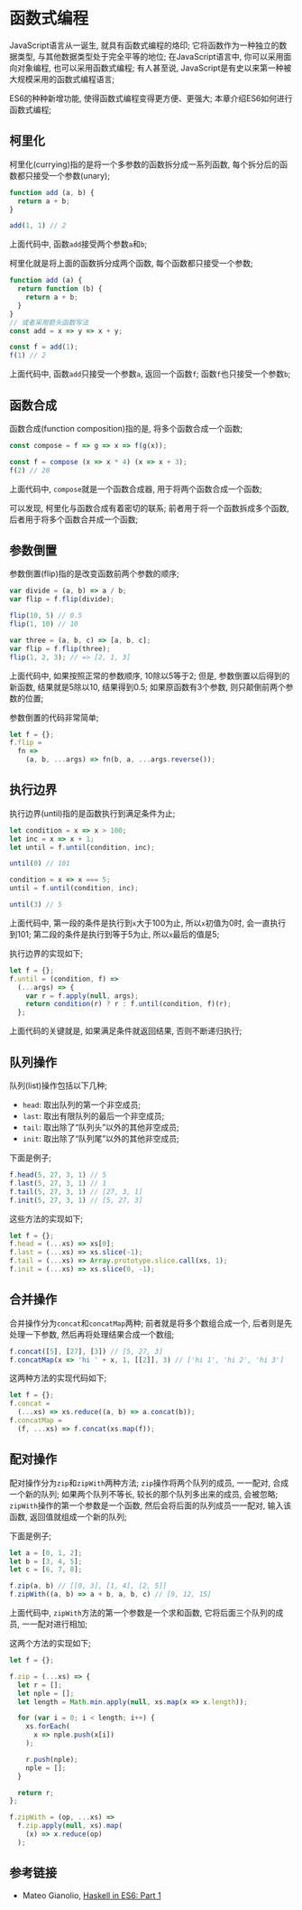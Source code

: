 # 函数式编程

JavaScript语言从一诞生, 就具有函数式编程的烙印; 它将函数作为一种独立的数据类型, 与其他数据类型处于完全平等的地位; 在JavaScript语言中, 你可以采用面向对象编程, 也可以采用函数式编程; 有人甚至说, JavaScript是有史以来第一种被大规模采用的函数式编程语言;

ES6的种种新增功能, 使得函数式编程变得更方便、更强大; 本章介绍ES6如何进行函数式编程;

## 柯里化

柯里化(currying)指的是将一个多参数的函数拆分成一系列函数, 每个拆分后的函数都只接受一个参数(unary);

```javascript
function add (a, b) {
  return a + b;
}

add(1, 1) // 2
```

上面代码中, 函数`add`接受两个参数`a`和`b`;

柯里化就是将上面的函数拆分成两个函数, 每个函数都只接受一个参数;

```javascript
function add (a) {
  return function (b) {
    return a + b;
  }
}
// 或者采用箭头函数写法
const add = x => y => x + y;

const f = add(1);
f(1) // 2
```

上面代码中, 函数`add`只接受一个参数`a`, 返回一个函数`f`; 函数`f`也只接受一个参数`b`;

## 函数合成

函数合成(function composition)指的是, 将多个函数合成一个函数;

```javascript
const compose = f => g => x => f(g(x));

const f = compose (x => x * 4) (x => x + 3);
f(2) // 20
```

上面代码中, `compose`就是一个函数合成器, 用于将两个函数合成一个函数;

可以发现, 柯里化与函数合成有着密切的联系; 前者用于将一个函数拆成多个函数, 后者用于将多个函数合并成一个函数;

## 参数倒置

参数倒置(flip)指的是改变函数前两个参数的顺序;

```javascript
var divide = (a, b) => a / b;
var flip = f.flip(divide);

flip(10, 5) // 0.5
flip(1, 10) // 10

var three = (a, b, c) => [a, b, c];
var flip = f.flip(three);
flip(1, 2, 3); // => [2, 1, 3]
```

上面代码中, 如果按照正常的参数顺序, 10除以5等于2; 但是, 参数倒置以后得到的新函数, 结果就是5除以10, 结果得到0.5; 如果原函数有3个参数, 则只颠倒前两个参数的位置;

参数倒置的代码非常简单;

```javascript
let f = {};
f.flip =
  fn =>
    (a, b, ...args) => fn(b, a, ...args.reverse());
```

## 执行边界

执行边界(until)指的是函数执行到满足条件为止;

```javascript
let condition = x => x > 100;
let inc = x => x + 1;
let until = f.until(condition, inc);

until(0) // 101

condition = x => x === 5;
until = f.until(condition, inc);

until(3) // 5
```

上面代码中, 第一段的条件是执行到`x`大于100为止, 所以`x`初值为0时, 会一直执行到101; 第二段的条件是执行到等于5为止, 所以`x`最后的值是5;

执行边界的实现如下;

```javascript
let f = {};
f.until = (condition, f) =>
  (...args) => {
    var r = f.apply(null, args);
    return condition(r) ? r : f.until(condition, f)(r);
  };
```

上面代码的关键就是, 如果满足条件就返回结果, 否则不断递归执行;

## 队列操作

队列(list)操作包括以下几种;

- `head`:  取出队列的第一个非空成员;
- `last`:  取出有限队列的最后一个非空成员;
- `tail`:  取出除了“队列头”以外的其他非空成员;
- `init`:  取出除了“队列尾”以外的其他非空成员;

下面是例子;

```javascript
f.head(5, 27, 3, 1) // 5
f.last(5, 27, 3, 1) // 1
f.tail(5, 27, 3, 1) // [27, 3, 1]
f.init(5, 27, 3, 1) // [5, 27, 3]
```

这些方法的实现如下;

```javascript
let f = {};
f.head = (...xs) => xs[0];
f.last = (...xs) => xs.slice(-1);
f.tail = (...xs) => Array.prototype.slice.call(xs, 1);
f.init = (...xs) => xs.slice(0, -1);
```

## 合并操作

合并操作分为`concat`和`concatMap`两种; 前者就是将多个数组合成一个, 后者则是先处理一下参数, 然后再将处理结果合成一个数组;

```javascript
f.concat([5], [27], [3]) // [5, 27, 3]
f.concatMap(x => 'hi ' + x, 1, [[2]], 3) // ['hi 1', 'hi 2', 'hi 3']
```

这两种方法的实现代码如下;

```javascript
let f = {};
f.concat =
  (...xs) => xs.reduce((a, b) => a.concat(b));
f.concatMap =
  (f, ...xs) => f.concat(xs.map(f));
```

## 配对操作

配对操作分为`zip`和`zipWith`两种方法; `zip`操作将两个队列的成员, 一一配对, 合成一个新的队列; 如果两个队列不等长, 较长的那个队列多出来的成员, 会被忽略; `zipWith`操作的第一个参数是一个函数, 然后会将后面的队列成员一一配对, 输入该函数, 返回值就组成一个新的队列;

下面是例子;

```javascript
let a = [0, 1, 2];
let b = [3, 4, 5];
let c = [6, 7, 8];

f.zip(a, b) // [[0, 3], [1, 4], [2, 5]]
f.zipWith((a, b) => a + b, a, b, c) // [9, 12, 15]
```

上面代码中, `zipWith`方法的第一个参数是一个求和函数, 它将后面三个队列的成员, 一一配对进行相加;

这两个方法的实现如下;

```javascript
let f = {};

f.zip = (...xs) => {
  let r = [];
  let nple = [];
  let length = Math.min.apply(null, xs.map(x => x.length));

  for (var i = 0; i < length; i++) {
    xs.forEach(
      x => nple.push(x[i])
    );

    r.push(nple);
    nple = [];
  }

  return r;
};

f.zipWith = (op, ...xs) =>
  f.zip.apply(null, xs).map(
    (x) => x.reduce(op)
  );
```

## 参考链接

- Mateo Gianolio, [Haskell in ES6: Part 1](http://casualjavascript.com/?1)
